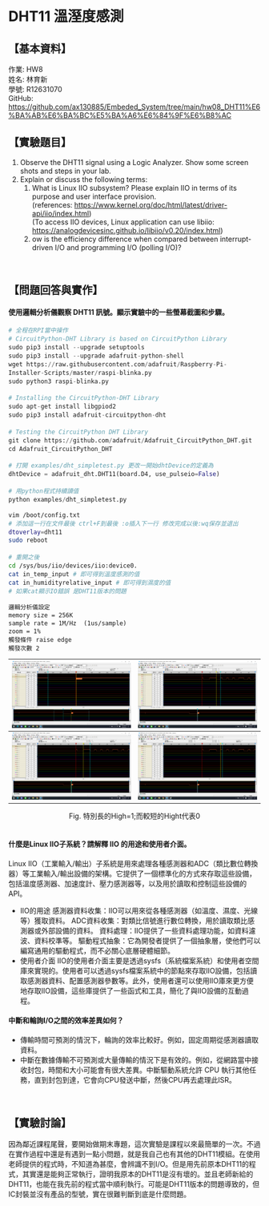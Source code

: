 # DHT11 溫溼度感測
## 【基本資料】
作業: HW8  
姓名: 林育新  
學號: R12631070  
GitHub: https://github.com/ax130885/Embeded_System/tree/main/hw08_DHT11%E6%BA%AB%E6%BA%BC%E5%BA%A6%E6%84%9F%E6%B8%AC  

## 【實驗題目】
1. Observe the DHT11 signal using a Logic  Analyzer.  Show some screen shots and steps in your lab.
2. Explain or discuss the following terms:
   1. What is Linux IIO subsystem? Please explain IIO in terms of its purpose and user interface provision.  
      (references: https://www.kernel.org/doc/html/latest/driver-api/iio/index.html)  
      (To access IIO devices, Linux application can use libiio: https://analogdevicesinc.github.io/libiio/v0.20/index.html)  
   2. ow is the efficiency difference when compared between interrupt-driven I/O and programming I/O (polling I/O)?  
<br/>

## 【問題回答與實作】
#### 使用邏輯分析儀觀察 DHT11 訊號。顯示實驗中的一些螢幕截圖和步驟。
````python
# 全程在RPI當中操作
# CircuitPython-DHT Library is based on CircuitPython Library
sudo pip3 install --upgrade setuptools
sudo pip3 install --upgrade adafruit-python-shell
wget https://raw.githubusercontent.com/adafruit/Raspberry-Pi-
Installer-Scripts/master/raspi-blinka.py
sudo python3 raspi-blinka.py

# Installing the CircuitPython-DHT Library
sudo apt-get install libgpiod2
sudo pip3 install adafruit-circuitpython-dht

# Testing the CircuitPython DHT Library
git clone https://github.com/adafruit/Adafruit_CircuitPython_DHT.git
cd Adafruit_CircuitPython_DHT

# 打開 examples/dht_simpletest.py 更改一開始dhtDevice的定義為
dhtDevice = adafruit_dht.DHT11(board.D4, use_pulseio=False)

# 用python程式持續讀值
python examples/dht_simpletest.py 
````
````bash
vim /boot/config.txt
# 添加這一行在文件最後 ctrl+F到最後 :o插入下一行 修改完成以後:wq保存並退出
dtoverlay=dht11
sudo reboot

# 重開之後
cd /sys/bus/iio/devices/iio:device0.
cat in_temp_input # 即可得到溫度感測的值
cat in_humidityrelative_input # 即可得到濕度的值
# 如果cat顯示IO錯誤 是DHT11版本的問題
````
````
邏輯分析儀設定
memory size = 256K
sample rate = 1M/Hz  (1us/sample)
zoom = 1%
觸發條件 raise edge
觸發次數 2
````
<!-- 如果要做1x4的表格 -->
<!--
| ![](fig/result1.png) | ![](fig/result2.png) | ![](fig/result3.png) | ![](fig/result4.png) |
| :------------------: | :------------------: | :------------------: | :------------------: |
-->
| ![](fig/result1.png) | ![](fig/result2.png) |
| :------------------: | :------------------: |
| ![](fig/result3.png) | ![](fig/result4.png) |

<div align="center">Fig. 特別長的High=1;而較短的Hight代表0</div>
<br/>

#### 什麼是Linux IIO子系統？請解釋 IIO 的用途和使用者介面。
Linux IIO（工業輸入/輸出）子系統是用來處理各種感測器和ADC（類比數位轉換器）等工業輸入/輸出設備的架構。它提供了一個標準化的方式來存取這些設備，包括溫度感測器、加速度計、壓力感測器等，以及用於讀取和控制這些設備的API。  
* IIO的用途
感測器資料收集：IIO可以用來從各種感測器（如溫度、濕度、光線等）獲取資料。
ADC資料收集：對類比信號進行數位轉換，用於讀取類比感測器或外部設備的資料。
資料處理：IIO提供了一些資料處理功能，如資料濾波、資料校準等。
驅動程式抽象：它為開發者提供了一個抽象層，使他們可以編寫通用的驅動程式，而不必關心底層硬體細節。  
* 使用者介面
IIO的使用者介面主要是透過sysfs（系統檔案系統）和使用者空間庫來實現的。使用者可以透過sysfs檔案系統中的節點來存取IIO設備，包括讀取感測器資料、配置感測器參數等。此外，使用者還可以使用IIO庫來更方便地存取IIO設備，這些庫提供了一些函式和工具，簡化了與IIO設備的互動過程。  
#### 中斷和輪詢I/O之間的效率差異如何？
* 傳輸時間可預測的情況下，輪詢的效率比較好。例如，固定周期從感測器讀取資料。
* 中斷在數據傳輸不可預測或大量傳輸的情況下是有效的。例如，從網路當中接收封包，時間和大小可能會有很大差異。中斷驅動系統允許 CPU 執行其他任務，直到封包到達，它會向CPU發送中斷，然後CPU再去處理此ISR。

<br/>

## 【實驗討論】
因為鄰近課程尾聲，要開始做期末專題，這次實驗是課程以來最簡單的一次。不過在實作過程中還是有遇到一點小問題，就是我自己也有其他的DHT11模組。在使用老師提供的程式時，不知道為甚麼，會辨識不到I/O。但是用先前原本DHT11的程式，其實還是能夠正常執行，證明我原本的DHT11是沒有壞的。並且老師新給的DHT11，也能在我先前的程式當中順利執行。可能是DHT11版本的問題導致的，但IC封裝並沒有產品的型號，實在很難判斷到底是什麼問題。
